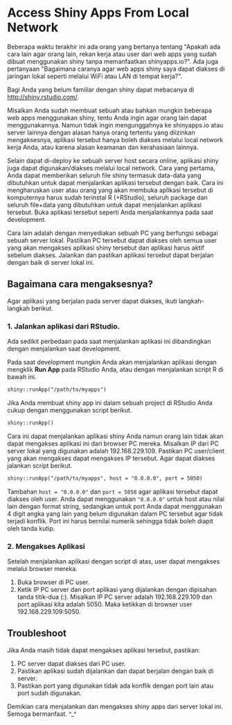 # Access Shiny Apps From Local Network
Beberapa waktu terakhir ini ada orang yang bertanya tentang "Apakah ada cara lain agar orang lain, rekan kerja atau user dari web apps yang sudah dibuat menggunakan shiny tanpa memanfaatkan shinyapps.io?". Ada juga pertanyaan "Bagaimana caranya agar web apps shiny saya dapat diakses di jaringan lokal seperti melalui WiFi atau LAN di tempat kerja?".

Bagi Anda yang belum familiar dengan shiny dapat mebacanya di <http://shiny.rstudio.com/>. 

Misalkan Anda sudah membuat sebuah atau bahkan mungkin beberapa web apps menggunakan shiny, tentu Anda ingin agar orang lain dapat menggunakannya. Namun tidak ingin mengunggahnya ke shinyapps.io atau server lainnya dengan alasan hanya orang tertentu yang diizinkan mengaksesnya, aplikasi tersebut hanya boleh diakses melalui local network kerja Anda, atau karena alasan keamanan dan kerahasiaan lainnya.

Selain dapat di-deploy ke sebuah server host secara online, aplikasi shiny juga dapat digunakan/diakses melalui local network. Cara yang pertama, Anda dapat memberikan seluruh file shiny termasuk data-data yang dibutuhkan untuk dapat menjalankan aplikasi tersebut dengan baik. Cara ini mengharuskan user atau orang yang akan membuka aplikasi tersebut di komputernya harus sudah terinstal R (+RStudio), seluruh package dan seluruh file+data yang dibutuhkan untuk dapat menjalankan aplikasi tersebut. Buka aplikasi tersebut seperti Anda menjalankannya pada saat development.

Cara lain adalah dengan menyediakan sebuah PC yang berfungsi sebagai sebuah server lokal. Pastikan PC tersebut dapat diakses oleh semua user yang akan mengakses aplikasi shiny tersebut dan aplikasi harus aktif sebelum diakses. Jalankan dan pastikan aplikasi tersebut dapat berjalan dengan baik di server lokal ini. 

## Bagaimana cara mengaksesnya?

Agar aplikasi yang berjalan pada server dapat diakses, ikuti langkah-langkah berikut. 

### 1. Jalankan aplikasi dari RStudio.
Ada sedikit perbedaan pada saat menjalankan aplikasi ini dibandingkan dengan menjalankan saat development.

Pada saat development mungkin Anda akan menjalankan aplikasi dengan mengklik **Run App** pada RStudio Anda, atau dengan menjalankan script R di bawah ini.
``` markdown
shiny::runApp("/path/to/myapps")
```

Jika Anda membuat shiny app ini dalam sebuah project di RStudio Anda cukup dengan menggunakan script berikut.
``` markdown
shiny::runApp()
```

Cara ini dapat menjalankan aplikasi shiny Anda namun orang lain tidak akan dapat mengakses aplikasi ini dari browser PC mereka. Misalkan IP dari PC server lokal yang digunakan adalah 192.168.229.109. Pastikan PC user/client yang akan mengakses dapat mengakses IP tersebut. Agar dapat diakses jalankan script berikut.
``` markdown
shiny::runApp("/path/to/myapps", host = "0.0.0.0", port = 5050)
```

Tambahan ```host = "0.0.0.0"``` dan ```port = 5050``` agar aplikasi tersebut dapat diakses oleh user. Anda dapat menggunakan ```"0.0.0.0"``` untuk host atau nilai lain dengan format string, sedangkan untuk port Anda dapat menggunakan 4 digit angka yang lain yang belum digunakan dalam PC tersebut agar tidak terjadi konflik. Port ini harus bernilai numerik sehingga tidak boleh diapit oleh tanda kutip. 

### 2. Mengakses Aplikasi
Setelah menjalankan aplikasi dengan script di atas, user dapat mengakses melalui browser mereka.

1. Buka browser di PC user.
2. Ketik IP PC server dan port aplikasi yang dijalankan dengan dipisahan tanda titik-dua (:).
Misalkan IP PC server adalah 192.168.229.109 dan port aplikasi kita adalah 5050. Maka ketikkan di browser user 192.168.229.109:5050.

## Troubleshoot
Jika Anda masih tidak dapat mengakses aplikasi tersebut, pastikan:
1. PC server dapat diakses dari PC user.
2. Pastikan aplikasi sudah dijalankan dan dapat berjalan dengan baik di server.
3. Pastikan port yang digunakan tidak ada konflik dengan port lain atau port sudah digunakan.

Demikian cara menjalankan dan mengakses shiny apps dari server lokal ini. 
Semoga bermanfaat.
^_^
